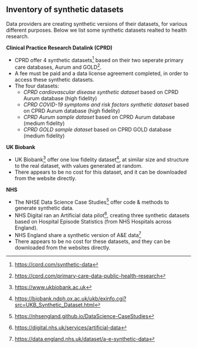  ## Inventory of synthetic datasets

Data providers are creating synthetic versions of their datasets, for various different purposes. Below we list some synthetic datasets realted to health research.

**Clinical Practice Research Datalink (CPRD)**

- CPRD offer 4 synthetic datasets[^1] based on their two seperate primary care databases, Aurum and GOLD[^2].
- A fee must be paid and a data license agreement completed, in order to access these synthetic datasets. 
- The four datasets:
  - *CPRD cardiovascular disease synthetic dataset* based on CPRD Aurum database (high fidelity)
  - *CPRD COVID-19 symptoms and risk factors synthetic dataset* based on CPRD Aurum database (high fidelity)
  - *CPRD Aurum sample dataset* based on CPRD Aurum database (medium fidelity)
  - *CPRD GOLD sample dataset* based on CPRD GOLD database (medium fidelity)

**UK Biobank**
- UK Biobank[^4] offer one low fidelity dataset[^3], at similar size and structure to the real dataset, with values generated at random.
- There appears to be no cost for this dataset, and it can be downloaded from the website directly. 
<!--/ https://biobank.ndph.ox.ac.uk/~bbdatan/UKB_Synthetic_Dataset_Methods_Summary.pdf -->

**NHS**
- The NHSE Data Science Case Studies[^5] offer code & methods to generate synthetic data.
- NHS Digital ran an Artificial data pilot[^6], creating three synthetic datasets based on Hospital Episode Statistics (from NHS Hospitals across England).
- NHS England share a synthetic version of A&E data[^7]
- There appears to be no cost for these datasets, and they can be downloaded from the websites directly. 

[^1]: https://cprd.com/synthetic-data
[^2]: https://cprd.com/primary-care-data-public-health-research
[^3]: https://biobank.ndph.ox.ac.uk/ukb/exinfo.cgi?src=UKB_Synthetic_Dataset.html 
[^4]: https://www.ukbiobank.ac.uk
[^5]: https://nhsengland.github.io/DataScience-CaseStudies
[^6]: https://digital.nhs.uk/services/artificial-data
[^7]: https://data.england.nhs.uk/dataset/a-e-synthetic-data

